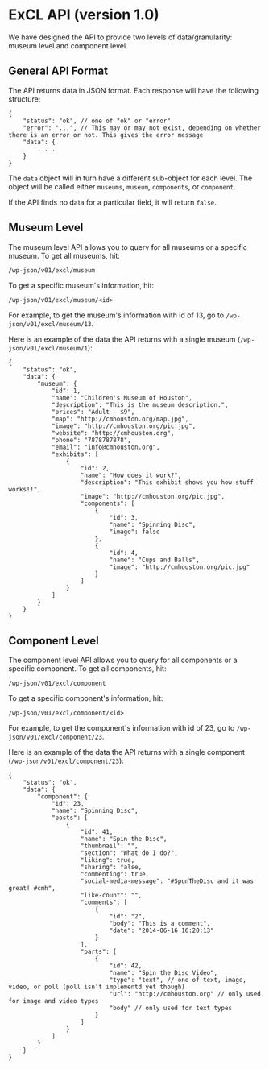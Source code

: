 # ExCL API (version 1.0) #

We have designed the API to provide two levels of data/granularity: museum level and component level.

## General API Format ##

The API returns data in JSON format. Each response will have the following structure:

	{
		"status": "ok", // one of "ok" or "error"
		"error": "...", // This may or may not exist, depending on whether there is an error or not. This gives the error message
		"data": {
			. . .
		}
	}

The `data` object will in turn have a different sub-object for each level. The object will be called either `museums`, `museum`, `components`, or `component`.

If the API finds no data for a particular field, it will return `false`.

## Museum Level ##

The museum level API allows you to query for all museums or a specific museum. To get all museums, hit:

	/wp-json/v01/excl/museum

To get a specific museum's information, hit:

	/wp-json/v01/excl/museum/<id>

For example, to get the museum's information with id of 13, go to `/wp-json/v01/excl/museum/13`.

Here is an example of the data the API returns with a single museum (`/wp-json/v01/excl/museum/1`):

	{
		"status": "ok",
		"data": {
			"museum": {
				"id": 1,
				"name": "Children's Museum of Houston",
				"description": "This is the museum description.",
				"prices": "Adult - $9",
				"map": "http://cmhouston.org/map.jpg",
				"image": "http://cmhouston.org/pic.jpg",
				"website": "http://cmhouston.org",
				"phone": "7878787878",
				"email": "info@cmhouston.org",
				"exhibits": [
					{
						"id": 2,
						"name": "How does it work?",
						"description": "This exhibit shows you how stuff works!!",
						"image": "http://cmhouston.org/pic.jpg",
						"components": [
							{
								"id": 3,
								"name": "Spinning Disc",
								"image": false
							},
							{
								"id": 4,
								"name": "Cups and Balls",
								"image": "http://cmhouston.org/pic.jpg"
							}
						]
					}
				]
			}
		}
	}

## Component Level ##
The component level API allows you to query for all components or a specific component. To get all components, hit:

	/wp-json/v01/excl/component

To get a specific component's information, hit:

	/wp-json/v01/excl/component/<id>

For example, to get the component's information with id of 23, go to `/wp-json/v01/excl/component/23`.

Here is an example of the data the API returns with a single component (`/wp-json/v01/excl/component/23`):

	{
		"status": "ok",
		"data": {
			"component": {
				"id": 23,
				"name": "Spinning Disc",
				"posts": [
					{
						"id": 41,
						"name": "Spin the Disc",
						"thumbnail": "",
						"section": "What do I do?",
						"liking": true,
						"sharing": false,
						"commenting": true,
						"social-media-message": "#SpunTheDisc and it was great! #cmh",
						"like-count": "",
						"comments": [
							{
								"id": "2",
								"body": "This is a comment",
								"date": "2014-06-16 16:20:13"
							}
						],
						"parts": [
							{
								"id": 42,
								"name": "Spin the Disc Video",
								"type": "text", // one of text, image, video, or poll (poll isn't implementd yet though)
								"url": "http://cmhouston.org" // only used for image and video types
								"body" // only used for text types
							}
						]
					}
				]
			}
		}
	}